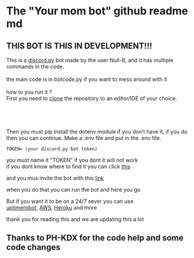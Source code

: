 # The "Your mom bot" github readme md
## THIS BOT IS THIS IN DEVELOPMENT!!!<br> 

This is a [discord.py](https://discordpy.readthedocs.io/en/stable/) bot made by the user Null-B, and it has multiple commands in the code.<br> 
<br>
the main code is in botcode.py if you want to mess around with it
<br>
<br>
how to you run it ?<br> 
First you need to [clone](https://docs.github.com/en/github/creating-cloning-and-archiving-repositories/cloning-a-repository-from-github/cloning-a-repository) the repository to an editor/IDE of your choice.<br> 

## <br>

Then you must pip install the dotenv module if you don’t have it, if you do then you can continue. Make a .env file and put in the .env file. 

```
TOKEN= (your discord.py bot token)
```
you must name it "TOKEN" if you dont it will not work <br> 
if you dont know where to find it you can click [this](https://discord.com/developers/applications) <br> 

and you mus invite the bot with this [link](https://discord.com/api/oauth2/authorize?client_id=845624814249181224&permissions=2215115841&scope=bot)

when you do that you can run the bot and here you go <br> 


But if you want it to be on a 24/7 sever you can use <br>
[uptimerobot](https://uptimerobot.com/), [AWS](https://aws.amazon.com/), [Heroku](https://dashboard.heroku.com/apps) and more<br>

thank you for reading this and we are updating this a lot<br>


## Thanks to PH-KDX for the code help and some code changes
